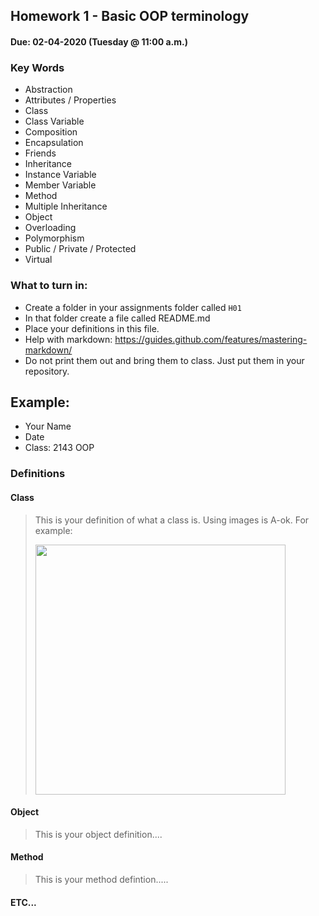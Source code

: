 ## Homework 1 - Basic OOP terminology
#### Due: 02-04-2020 (Tuesday @ 11:00 a.m.)

### Key Words

- Abstraction
- Attributes / Properties
- Class
- Class Variable
- Composition
- Encapsulation
- Friends
- Inheritance
- Instance Variable
- Member Variable
- Method
- Multiple Inheritance
- Object
- Overloading
- Polymorphism
- Public / Private / Protected
- Virtual

### What to turn in:

- Create a folder in your assignments folder called `H01`
- In that folder create a file called README.md
- Place your definitions in this file.
- Help with markdown: https://guides.github.com/features/mastering-markdown/
- Do not print them out and bring them to class. Just put them in your repository.


## Example:

- Your Name
- Date
- Class: 2143 OOP

### Definitions

#### Class

> This is your definition of what a class is. Using images is A-ok. For example: 
>
><img src="https://ds055uzetaobb.cloudfront.net/image_optimizer/722c82aff075a14313be7fa7463f7fedad151a0a.png" width=400>


#### Object
> This is your object definition....

#### Method
> This is your method defintion.....

#### ETC...

